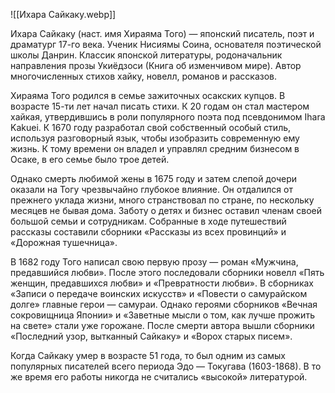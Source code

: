![[Ихара Сайкаку.webp]]

Ихара Сайкаку (наст. имя Хираяма Того) — японский писатель, поэт и драматург 17-го века. Ученик Нисиямы Соина, основателя поэтической школы Данрин. Классик японской литературы, родоначальник направления прозы Укиёдзоси (Книга об изменчивом мире). Автор многочисленных стихов хайку, новелл, романов и рассказов.

Хираяма Того родился в семье зажиточных осакских купцов. В возрасте 15-ти лет начал писать стихи. К 20 годам он стал мастером хайкая, утвердившись в роли популярного поэта под псевдонимом Ihara Kakuei. К 1670 году разработал свой собственный особый стиль, используя разговорный язык, чтобы изобразить современную ему жизнь. К тому времени он владел и управлял средним бизнесом в Осаке, в его семье было трое детей.

Однако смерть любимой жены в 1675 году и затем слепой дочери оказали на Тогу чрезвычайно глубокое влияние. Он отдалился от прежнего уклада жизни, много странствовал по стране, по нескольку месяцев не бывая дома. Заботу о детях и бизнес оставил членам своей большой семьи и сотрудникам. Собранные в ходе путешествий рассказы составили сборники «Рассказы из всех провинций» и «Дорожная тушечница».

В 1682 году Того написал свою первую прозу — роман «Мужчина, предавшийся любви». После этого последовали сборники новелл «Пять женщин, предавшихся любви» и «Превратности любви». В сборниках «Записи о передаче воинских искусств» и «Повести о самурайском долге» главные герои — самураи. Однако героями сборников «Вечная сокровищница Японии» и «Заветные мысли о том, как лучше прожить на свете» стали уже горожане. После смерти автора вышли сборники «Последний узор, вытканный Сайкаку» и «Ворох старых писем».

Когда Сайкаку умер в возрасте 51 года, то был одним из самых популярных писателей всего периода Эдо — Токугава (1603-1868). В то же время его работы никогда не считались «высокой» литературой.